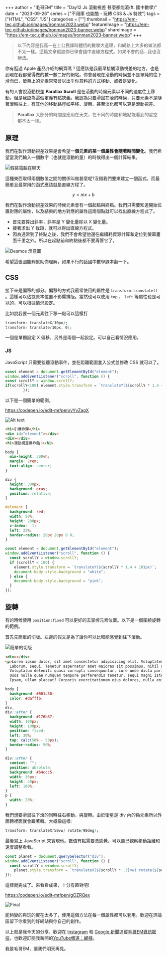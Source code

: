 +++
author = "毛哥EM"
title = "Day12 Js 滾動視差 甚麼都能滾(ft. 國中數學)"
date = "2023-09-26"
series = ["不用庫 也能酷 - 玩轉 CSS & Js 特效"]
tags = ["HTML", "CSS", "JS"]
categories = [""]
thumbnail = "https://em-tec.github.io/images/ironman2023.webp"
featureImage = "https://em-tec.github.io/images/ironman2023-banner.webp"
shareImage = "https://em-tec.github.io/images/ironman2023-banner.webp"
+++

> 以下內容是我高一在上公民課時體悟的數學大道理，和網路上大多的做法都不太一樣。這篇文章假設你已學會國中直線方程式。如果不會的話…我也沒辦法。

你有逛過 Apple 產品介紹的網頁嗎？這應該是我最早接觸滾動視差的地方。也是到現在我都覺得做的數一數二好的網站。你會發現在滾動的時候並不是單純的往下滑而已，螢幕上的元素常常會以出乎你意料的方式移動、或者是變化。

<!--more-->

有的人會說滾動視差 **Parallax Scroll** 是在滾動的時候元素以不同的速度往上移動，但是我認為這個定義有點狹義。我認為只要滑鼠在滾的時候，只要元素不是隨著滾輪往上，有其他的移動路徑如平移、旋轉、甚至淡化都可以算是滾動視差。

> **Parallax** 大部分的時間是應用在天文，在不同的時間和地點能看到的星空都不太一樣。

## 原理

我們在製作滾動視差效果是會希望**一個元素的某一個屬性會隨著時間變化**。我們希望當我們輸入一個數字（也就是滾動的量）的時候得出一個計算結果。

![假裝電腦在聊天](https://em-tec.github.io/post/2023ironman-12/chat.webp)

這種東西取得兩個數值之間的關係叫做甚麼呢?沒錯我們要來建立一個函式。而最簡單且最常用的函式應該就是直線方程了。

$$
y=mx+b
$$

我們在製作滾動視差效果的時候元素會有一個起點與終點。我們只需要知道開始位置對應的屬性，以及結束的地方對應的屬性這兩個點就可以找出直線方程式了。

- 首先要算出斜率，斜率是 Y 變化量除以 X 變化量。
- 接著求出 Y 截距，就可以得出直線方程式。
- 因為通常到了終點之後，我們不會希望他還在繼續耗資源計算和定位到螢幕畫面千里之外。所以在起點前和終點後都不要再管它了。

![Desmos 示意圖](https://em-tec.github.io/post/2023ironman-12/desmos.png)

希望這張圖能夠幫助你理解，如果不行的話國中數學課本翻一下。

## CSS

接下來是偏移的部分。偏移的方式我最常使用的屬性是 `transform:translate()` 。這樣可以佔據原本位置不影響排版。當然也可以使用 `top` 、 `left` 等屬性也是可以的，可以根據情況設定。

比如說我要一個元素往下移一點可以這樣打

```css
transform: translateX(10px);
transform: translate(10px, 0);
```

一個是單獨設定 X 偏移，另外是兩個一起設定。可以自己看情況應用。

### JS

JavaScript 只需要監聽滾動事件，並在距離範圍套入公式並修改 CSS 就可以了。

```js
const element = document.getElementById("element");
window.addEventListener("scroll", function () {
const scrollY = window.scrollY;
if(scrollY<100) element.style.transform = `translateY(${scrollY * 1.4 + 10}px)`;
        });
```

以下是一個簡單的範例。

https://codepen.io/edit-mr/pen/vYvZagX

![Alt text](https://em-tec.github.io/post/2023ironman-12/boom.gif)

```html
<h1>引爆炸彈</h1>
<div id="element"></div>
<div></div>
<h1>滾動視差爆炸酷!</h1>
```

```css
body {
  min-height: 300vh;
  margin: 2rem;
  text-align: center;
}

div {
  height: 300px;
  background: gray;
  position: relative;
}

#element {
  background: red;
  width: 50%;
  height: 200px;
  z-index: -1;
  left: 25%;
  border-radius: 20px 20px 0 0;
}
```

```js
const element = document.getElementById("element");
window.addEventListener("scroll", function () {
  const scrollY = window.scrollY;
  if (scrollY < 100) {
    element.style.transform = `translateY(${scrollY * 1.4 + 10}px)`;
    document.body.style.background = "white";
  } else {
    document.body.style.background = "pink";
  }
});
```

## 旋轉

有的時候使用 `position:fixed` 可以更好的去掌控元素位置。以下是一個圍繞旋轉的範例。

首先先簡單的切版。左邊的假文是為了讓你可以比較能感覺到往下滾動。

![簡單的切版](https://em-tec.github.io/post/2023ironman-12/layout.webp)

```html
<div></div>
<p>Lorem ipsum dolor, sit amet consectetur adipisicing elit. Voluptatem laborum esse adipisci aperiam obcaecati veniam, facilis iste, cupiditate corrupti, ad alias voluptatibus veritatis quae aliquam. Perspiciatis neque labore dolorem ullam.
  Laborum, sequi. Tenetur aspernatur amet maiores sit possimus, nihil doloremque consequuntur! Neque, suscipit laborum! Accusamus, sint perspiciatis iure ipsa velit necessitatibus aliquam numquam debitis nisi repudiandae nemo laborum exercitationem distinctio?
  Voluptatum deleniti quasi corrupti consequuntur, iure unde dicta pariatur blanditiis in officiis ab itaque iusto vero praesentium amet ipsa aperiam quo eligendi corporis nulla minus numquam veritatis rem! Nemo, fuga?
  Quos nulla quae numquam tempore perferendis tenetur, sequi magni iste odit, eius molestias sit enim, amet reiciendis laborum accusamus facere voluptatem! Delectus sit quia libero amet sint! Temporibus, fugiat distinctio!
  Ipsam, ullam placeat? Corporis exercitationem eius dolores, nulla enim temporibus amet repellendus accusantium suscipit esse non qui similique. Laboriosam sunt sapiente voluptate nihil voluptates rerum facilis itaque aspernatur, optio sint.</p>
```

```css
body {
  background: #001c30;
  color: #dafffb;
}
div,
div::after {
  background: #176b87;
  width: 100px;
  height: 100px;
  position: fixed;
  left: 30%;
  top: calc(50% - 50px);
  border-radius: 50%;
}

div::after {
  content: "";
  position: absolute;
  background: #64ccc5;
  width: 30px;
  height: 30px;
  left: 100%;
}
p {
  width: 20%;
}
```

我們想要滑鼠往下滾的同時往右移動，與旋轉。由於衛星是 div 內的偽元素所以外面轉裡面就會跟著轉。大概像這樣:

```css
transform: translateX(50vw) rotate(90deg);
```

最後寫上 JavaScript 來實現他。數值有點需要憑感覺，可以自己觀察移動距離和速度調整看看。

```js
const planet = document.querySelector("div");
window.addEventListener("scroll", function () {
  const scrollY = window.scrollY;
    planet.style.transform = `translateX(${scrollY * .3}vw) rotate(${scrollY * 3}deg)`;
});
```

這樣就完成了。來看看成果，十分有趣對吧!

https://codepen.io/edit-mr/pen/gOZRQex

![Final](https://em-tec.github.io/post/2023ironman-12/spin.gif)

能夠變的與玩的實在太多了，使用這個方法在每一個屬性都可以套用。歡迎在評論區留下你看到的好網站與你自己的創作。

以上就是我今天的分享，歡迎在 [Instagram](https://www.instagram.com/em.tec.blog) 和 [Google 新聞](https://news.google.com/publications/CAAqBwgKMKXLvgswsubVAw?ceid=TW:zh-Hant&oc=3)追蹤[毛哥EM資訊密技](https://em-tec.github.io/)，也歡迎訂閱我新開的[YouTube頻道：網棧](https://www.youtube.com/@webpallet)。

我是毛哥EM，讓我們明天再見。